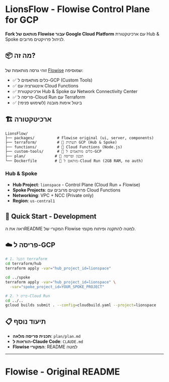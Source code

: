 # LionsFlow - Flowise Control Plane for GCP

**Fork מותאם של Flowise עבור Google Cloud Platform** עם ארכיטקטורת Hub & Spoke לניהול פרויקטים מרובים.

## 📦 מה זה?

זוהי גרסה מותאמת של [Flowise](https://github.com/FlowiseAI/Flowise) שמוסיפה:
- ✅ כלים מותאמים ל-GCP (Custom Tools)
- ✅ אינטגרציה עם Cloud Functions
- ✅ ארכיטקטורת Hub & Spoke עם Network Connectivity Center
- ✅ פריסה ל-Cloud Run עם Terraform
- ✅ ביטול אימות מובנה (לשימוש פנימי)

## 🏗️ ארכיטקטורה

```
LionsFlow/
├── packages/          # Flowise original (ui, server, components)
├── terraform/         # 🔧 תשתית GCP (Hub & Spoke)
├── functions/         # 🔧 Cloud Functions (Node.js)
├── custom-tools/      # 🔧 כלים מותאמים ל-GCP
├── plan/             # 🔧 תכנון ופריסה
└── Dockerfile        # 🔧 מותאם ל-Cloud Run (2GB RAM, no auth)
```

### Hub & Spoke

- **Hub Project**: `lionspace` - Control Plane (Cloud Run + Flowise)
- **Spoke Projects**: פרויקטים מרובים עם Cloud Functions
- **Networking**: VPC + NCC (Private only)
- **Region**: `us-central1`

## 🚀 Quick Start - Development

ראה את הREADME המקורי של Flowise למטה להתקנה ופיתוח מקומי.

## ☁️ פריסה ל-GCP

```bash
# 1. הפעל terraform
cd terraform/hub
terraform apply -var="hub_project_id=lionspace"

cd ../spoke
terraform apply -var="hub_project_id=lionspace" \
  -var="spoke_project_id=YOUR_SPOKE_PROJECT"

# 2. פרוס ל-Cloud Run
cd ../..
gcloud builds submit . --config=cloudbuild.yaml --project=lionspace
```

## 📋 תיעוד נוסף

- **תכנית פריסה מלאה**: `plan/plan.md`
- **הוראות ל-Claude Code**: `CLAUDE.md`
- **Flowise המקורי**: README למטה

---

# Flowise - Original README

